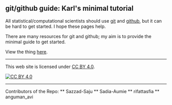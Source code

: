 ## git/github guide: Karl's minimal tutorial

All statistical/computational scientists should use
[git](https://git-scm.com) and [github](https://github.com), but it can be
hard to get started.  I hope these pages help.

There are many resources for git and github; my aim is to provide the
minimal guide to get started.

View the thing [here](https://kbroman.org/github_tutorial).

---

This web site is licensed under
[CC BY 4.0](https://creativecommons.org/licenses/by/4.0/).

[![CC BY 4.0](https://licensebuttons.net/l/by/4.0/88x31.png)](https://creativecommons.org/licenses/by/4.0/)

---

Contributors of the Repo:
** Sazzad-Saju
** Sadia-Aumie
** rifattasfia
** anguman_avi
